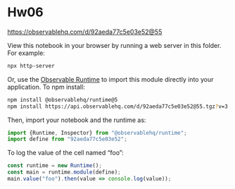 # Hw06

https://observablehq.com/d/92aeda77c5e03e52@55

View this notebook in your browser by running a web server in this folder. For
example:

~~~sh
npx http-server
~~~

Or, use the [Observable Runtime](https://github.com/observablehq/runtime) to
import this module directly into your application. To npm install:

~~~sh
npm install @observablehq/runtime@5
npm install https://api.observablehq.com/d/92aeda77c5e03e52@55.tgz?v=3
~~~

Then, import your notebook and the runtime as:

~~~js
import {Runtime, Inspector} from "@observablehq/runtime";
import define from "92aeda77c5e03e52";
~~~

To log the value of the cell named “foo”:

~~~js
const runtime = new Runtime();
const main = runtime.module(define);
main.value("foo").then(value => console.log(value));
~~~
